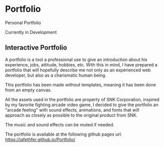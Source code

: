 # Portfolio
Personal Portfolio

Currently in Development

## Interactive Portfolio

A portfolio is a tool a professional use to give an introduction about his experience, jobs, attitude, hobbies, etc. With this in mind, 
I have prepared a portfolio that will hopefully describe me not only as an experienced web developer, but also as a charismatic human being. 

This portfolio has been made without templates, meaning it has been done from an empty canvas. 

All the assets used in the portfolio are property of SNK Corporation, inspired by my favorite fighting arcade video game, I decided to give the portfolio
an "arcade feeling" with sound effects, animations, and fonts that will approach as closely as possible to the original product from SNK.

The music and sound effects can be muted if needed. 

The portfolio is available at the following github pages url: 
https://jafethfer.github.io/Portfolio/
